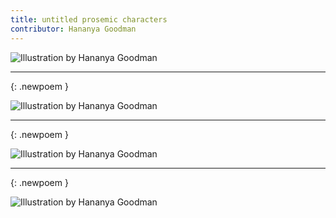 ```yaml
---
title: untitled prosemic characters
contributor: Hananya Goodman
---
```



![Illustration by Hananya Goodman](/assets/images/goodman-001.jpg)

---
{: .newpoem }

![Illustration by Hananya Goodman](/assets/images/goodman-002.jpg)

---
{: .newpoem }

![Illustration by Hananya Goodman](/assets/images/goodman-003.jpg)

---
{: .newpoem }

![Illustration by Hananya Goodman](/assets/images/goodman-004.jpg)
